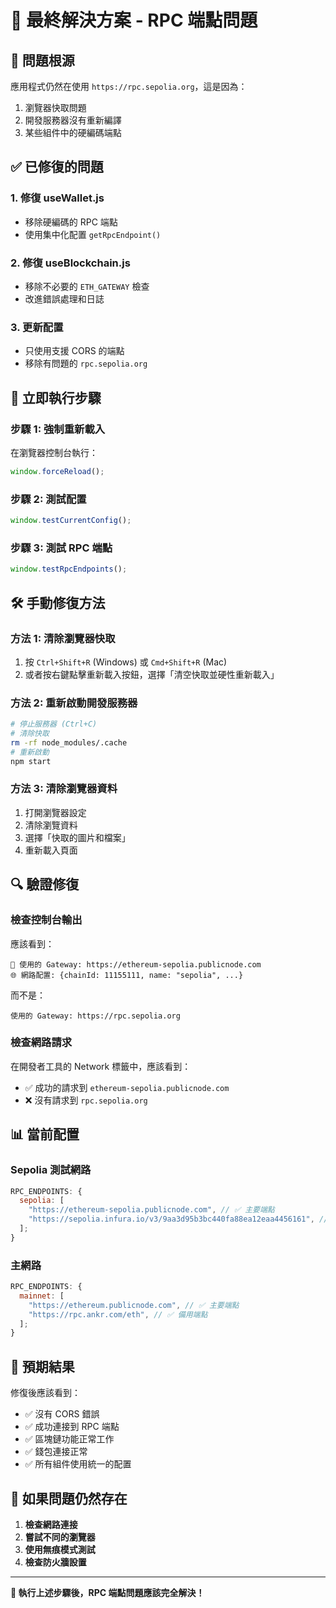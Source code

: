 # 🎯 最終解決方案 - RPC 端點問題

## 🚨 問題根源

應用程式仍然在使用 `https://rpc.sepolia.org`，這是因為：

1. 瀏覽器快取問題
2. 開發服務器沒有重新編譯
3. 某些組件中的硬編碼端點

## ✅ 已修復的問題

### **1. 修復 useWallet.js**

- 移除硬編碼的 RPC 端點
- 使用集中化配置 `getRpcEndpoint()`

### **2. 修復 useBlockchain.js**

- 移除不必要的 `ETH_GATEWAY` 檢查
- 改進錯誤處理和日誌

### **3. 更新配置**

- 只使用支援 CORS 的端點
- 移除有問題的 `rpc.sepolia.org`

## 🔧 立即執行步驟

### **步驟 1: 強制重新載入**

在瀏覽器控制台執行：

```javascript
window.forceReload();
```

### **步驟 2: 測試配置**

```javascript
window.testCurrentConfig();
```

### **步驟 3: 測試 RPC 端點**

```javascript
window.testRpcEndpoints();
```

## 🛠️ 手動修復方法

### **方法 1: 清除瀏覽器快取**

1. 按 `Ctrl+Shift+R` (Windows) 或 `Cmd+Shift+R` (Mac)
2. 或者按右鍵點擊重新載入按鈕，選擇「清空快取並硬性重新載入」

### **方法 2: 重新啟動開發服務器**

```bash
# 停止服務器 (Ctrl+C)
# 清除快取
rm -rf node_modules/.cache
# 重新啟動
npm start
```

### **方法 3: 清除瀏覽器資料**

1. 打開瀏覽器設定
2. 清除瀏覽資料
3. 選擇「快取的圖片和檔案」
4. 重新載入頁面

## 🔍 驗證修復

### **檢查控制台輸出**

應該看到：

```
🔧 使用的 Gateway: https://ethereum-sepolia.publicnode.com
🌐 網路配置: {chainId: 11155111, name: "sepolia", ...}
```

而不是：

```
使用的 Gateway: https://rpc.sepolia.org
```

### **檢查網路請求**

在開發者工具的 Network 標籤中，應該看到：

- ✅ 成功的請求到 `ethereum-sepolia.publicnode.com`
- ❌ 沒有請求到 `rpc.sepolia.org`

## 📊 當前配置

### **Sepolia 測試網路**

```javascript
RPC_ENDPOINTS: {
  sepolia: [
    "https://ethereum-sepolia.publicnode.com", // ✅ 主要端點
    "https://sepolia.infura.io/v3/9aa3d95b3bc440fa88ea12eaa4456161", // ✅ 備用端點
  ];
}
```

### **主網路**

```javascript
RPC_ENDPOINTS: {
  mainnet: [
    "https://ethereum.publicnode.com", // ✅ 主要端點
    "https://rpc.ankr.com/eth", // ✅ 備用端點
  ];
}
```

## 🎯 預期結果

修復後應該看到：

- ✅ 沒有 CORS 錯誤
- ✅ 成功連接到 RPC 端點
- ✅ 區塊鏈功能正常工作
- ✅ 錢包連接正常
- ✅ 所有組件使用統一的配置

## 🚀 如果問題仍然存在

1. **檢查網路連接**
2. **嘗試不同的瀏覽器**
3. **使用無痕模式測試**
4. **檢查防火牆設置**

---

**🎉 執行上述步驟後，RPC 端點問題應該完全解決！**
